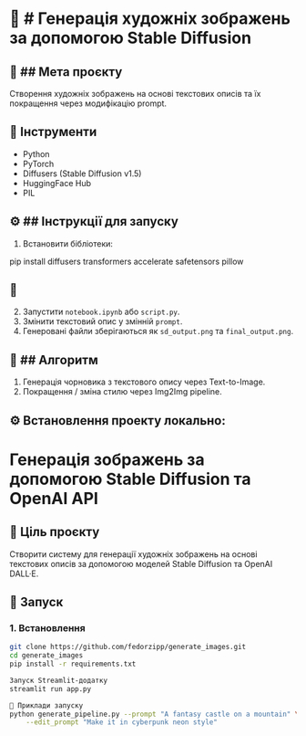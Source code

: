 # 🧳 # Генерація художніх зображень за допомогою Stable Diffusion

## 📁 ## Мета проєкту
Створення художніх зображень на основі текстових описів та їх покращення через модифікацію prompt.

## 🧩 Інструменти
- Python
- PyTorch
- Diffusers (Stable Diffusion v1.5)
- HuggingFace Hub
- PIL

## ⚙️ ## Інструкції для запуску
1. Встановити бібліотеки:

pip install diffusers transformers accelerate safetensors pillow

## 🚀
2. Запустити `notebook.ipynb` або `script.py`.
3. Змінити текстовий опис у змінній `prompt`.
4. Генеровані файли зберігаються як `sd_output.png` та `final_output.png`.

## 🧠 ## Алгоритм
1. Генерація чорновика з текстового опису через Text-to-Image.
2. Покращення / зміна стилю через Img2Img pipeline.



## ⚙️ Встановлення проекту локально:

# Генерація зображень за допомогою Stable Diffusion та OpenAI API

## 🎯 Ціль проєкту
Створити систему для генерації художніх зображень на основі текстових описів за допомогою моделей Stable Diffusion та OpenAI DALL·E.

## 🚀 Запуск

### 1. Встановлення
```bash
git clone https://github.com/fedorzipp/generate_images.git
cd generate_images
pip install -r requirements.txt

Запуск Streamlit-додатку
streamlit run app.py

🚀 Приклади запуску 
python generate_pipeline.py --prompt "A fantasy castle on a mountain" \
    --edit_prompt "Make it in cyberpunk neon style"
